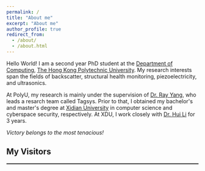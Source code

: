 ```yaml
---
permalink: /
title: "About me"
excerpt: "About me"
author_profile: true
redirect_from: 
  - /about/
  - /about.html
---
```


Hello World! I am a second year PhD student at the [Department of Computing](https://www.comp.polyu.edu.hk/), [The Hong Kong Polytechnic University](https://www.polyu.edu.hk/). My research interests span the fields of backscatter, structural health monitoring, piezoelectricity, and ultrasonics.

At PolyU, my research is mainly under the supervision of [Dr. Ray Yang](https://www4.comp.polyu.edu.hk/~csyanglei/#/pages/profile/about), who leads a resarch team called Tagsys. Prior to that, I obtained my bachelor's and master's degree at [Xidian University](https://en.xidian.edu.cn/) in computer science and cyberspace security, respectively. At XDU, I work closely with [Dr. Hui Li](https://lihuixidian.github.io/) for 3 years.

<i>Victory belongs to the most tenacious!</i>


## My Visitors

<body>
  <script type="text/javascript" id="clustrmaps" src="//clustrmaps.com/map_v2.js?d=A-l8y8MAk8WlxPeeIgSA34pNYGGhU2Wx8IwVfkt_zno&cl=ffffff&w=a"></script>
</body>

<hr style="border:1px solid gray"/> 
